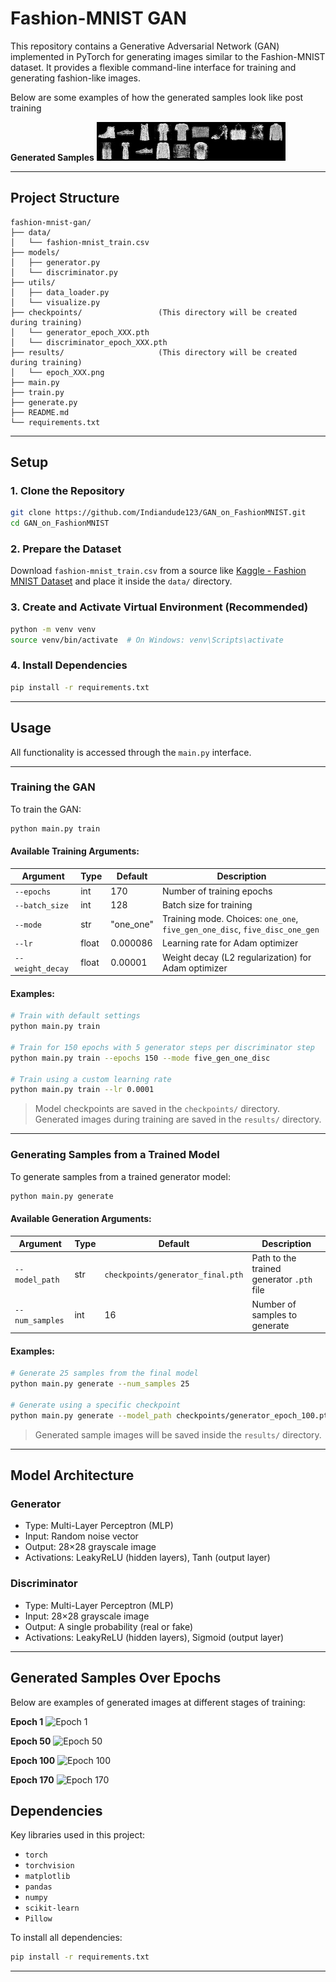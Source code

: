 # Fashion-MNIST GAN

This repository contains a Generative Adversarial Network (GAN) implemented in PyTorch for generating images similar to the Fashion-MNIST dataset. It provides a flexible command-line interface for training and generating fashion-like images.

Below are some examples of how the generated samples look like post training

**Generated Samples**
![Final Output](results/generated_samples.png)

---

## Project Structure

```
fashion-mnist-gan/
├── data/
│   └── fashion-mnist_train.csv  
├── models/
│   ├── generator.py
│   └── discriminator.py
├── utils/
│   ├── data_loader.py
│   └── visualize.py
├── checkpoints/                 (This directory will be created during training)
│   └── generator_epoch_XXX.pth
│   └── discriminator_epoch_XXX.pth
├── results/                     (This directory will be created during training)
│   └── epoch_XXX.png
├── main.py     
├── train.py
├── generate.py
├── README.md
└── requirements.txt
```
---

## Setup

### 1. Clone the Repository

```bash
git clone https://github.com/Indiandude123/GAN_on_FashionMNIST.git 
cd GAN_on_FashionMNIST
```

### 2. Prepare the Dataset

Download `fashion-mnist_train.csv` from a source like [Kaggle - Fashion MNIST Dataset](https://www.kaggle.com/datasets/zalando-research/fashionmnist) and place it inside the `data/` directory.

### 3. Create and Activate Virtual Environment (Recommended)

```bash
python -m venv venv
source venv/bin/activate  # On Windows: venv\Scripts\activate
```

### 4. Install Dependencies

```bash
pip install -r requirements.txt
```

---

## Usage

All functionality is accessed through the `main.py` interface.

---

### Training the GAN

To train the GAN:

```bash
python main.py train
```

#### Available Training Arguments:

| Argument         | Type  | Default    | Description                                                                 |
| ---------------- | ----- | ---------- | --------------------------------------------------------------------------- |
| `--epochs`       | int   | 170        | Number of training epochs                                                   |
| `--batch_size`   | int   | 128        | Batch size for training                                                     |
| `--mode`         | str   | "one\_one" | Training mode. Choices: `one_one`, `five_gen_one_disc`, `five_disc_one_gen` |
| `--lr`           | float | 0.000086   | Learning rate for Adam optimizer                                            |
| `--weight_decay` | float | 0.00001    | Weight decay (L2 regularization) for Adam optimizer                         |

#### Examples:

```bash
# Train with default settings
python main.py train

# Train for 150 epochs with 5 generator steps per discriminator step
python main.py train --epochs 150 --mode five_gen_one_disc

# Train using a custom learning rate
python main.py train --lr 0.0001
```

> Model checkpoints are saved in the `checkpoints/` directory.
> Generated images during training are saved in the `results/` directory.

---

### Generating Samples from a Trained Model

To generate samples from a trained generator model:

```bash
python main.py generate
```

#### Available Generation Arguments:

| Argument        | Type | Default                           | Description                               |
| --------------- | ---- | --------------------------------- | ----------------------------------------- |
| `--model_path`  | str  | `checkpoints/generator_final.pth` | Path to the trained generator `.pth` file |
| `--num_samples` | int  | 16                                | Number of samples to generate             |

#### Examples:

```bash
# Generate 25 samples from the final model
python main.py generate --num_samples 25

# Generate using a specific checkpoint
python main.py generate --model_path checkpoints/generator_epoch_100.pth
```

> Generated sample images will be saved inside the `results/` directory.

---

## Model Architecture

### Generator

* Type: Multi-Layer Perceptron (MLP)
* Input: Random noise vector
* Output: 28×28 grayscale image
* Activations: LeakyReLU (hidden layers), Tanh (output layer)

### Discriminator

* Type: Multi-Layer Perceptron (MLP)
* Input: 28×28 grayscale image
* Output: A single probability (real or fake)
* Activations: LeakyReLU (hidden layers), Sigmoid (output layer)

---

## Generated Samples Over Epochs

Below are examples of generated images at different stages of training:

**Epoch 1**
![Epoch 1](results/sample_epoch_001.png)

**Epoch 50**
![Epoch 50](results/sample_epoch_050.png)

**Epoch 100**
![Epoch 100](results/sample_epoch_100.png)

**Epoch 170**
![Epoch 170](results/sample_epoch_200.png)



## Dependencies

Key libraries used in this project:

* `torch`
* `torchvision`
* `matplotlib`
* `pandas`
* `numpy`
* `scikit-learn`
* `Pillow`

To install all dependencies:

```bash
pip install -r requirements.txt
```

---
